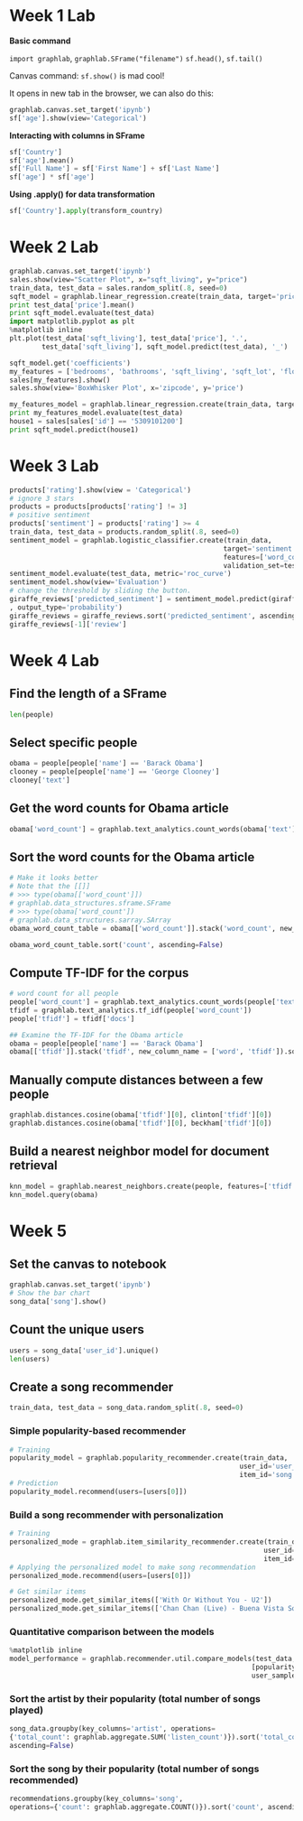 # Week 1 Lab

**Basic command**

`import graphlab`, `graphlab.SFrame("filename")`
`sf.head()`, `sf.tail()`

Canvas command: `sf.show()` is mad cool!

It opens in new tab in the browser, we can also do this:
```python
graphlab.canvas.set_target('ipynb')
sf['age'].show(view='Categorical')
```

**Interacting with columns in SFrame**
```python
sf['Country']
sf['age'].mean()
sf['Full Name'] = sf['First Name'] + sf['Last Name']
sf['age'] * sf['age']
```

**Using .apply() for data transformation**

```python
sf['Country'].apply(transform_country)
```

# Week 2 Lab

```python
graphlab.canvas.set_target('ipynb')
sales.show(view="Scatter Plot", x="sqft_living", y="price")
train_data, test_data = sales.random_split(.8, seed=0)
sqft_model = graphlab.linear_regression.create(train_data, target='price', features=['sqft_living'])
print test_data['price'].mean()
print sqft_model.evaluate(test_data)
import matplotlib.pyplot as plt
%matplotlib inline
plt.plot(test_data['sqft_living'], test_data['price'], '.',
        test_data['sqft_living'], sqft_model.predict(test_data), '_')

sqft_model.get('coefficients')
my_features = ['bedrooms', 'bathrooms', 'sqft_living', 'sqft_lot', 'floors', 'zipcode']
sales[my_features].show()
sales.show(view='BoxWhisker Plot', x='zipcode', y='price')

my_features_model = graphlab.linear_regression.create(train_data, target='price', features=my_features)
print my_features_model.evaluate(test_data)
house1 = sales[sales['id'] == '5309101200']
print sqft_model.predict(house1)
```

# Week 3 Lab

```python
products['rating'].show(view = 'Categorical')
# ignore 3 stars
products = products[products['rating'] != 3]
# positive sentiment
products['sentiment'] = products['rating'] >= 4
train_data, test_data = products.random_split(.8, seed=0)
sentiment_model = graphlab.logistic_classifier.create(train_data,
                                                     target='sentiment',
                                                     features=['word_count'],
                                                     validation_set=test_data)
sentiment_model.evaluate(test_data, metric='roc_curve')
sentiment_model.show(view='Evaluation')
# change the threshold by sliding the button.
giraffe_reviews['predicted_sentiment'] = sentiment_model.predict(giraffe_reviews
, output_type='probability')
giraffe_reviews = giraffe_reviews.sort('predicted_sentiment', ascending=False)
giraffe_reviews[-1]['review']
```

# Week 4 Lab

## Find the length of a SFrame

```python
len(people)
```

## Select specific people

```python
obama = people[people['name'] == 'Barack Obama']
clooney = people[people['name'] == 'George Clooney']
clooney['text']
```

## Get the word counts for Obama article

```python
obama['word_count'] = graphlab.text_analytics.count_words(obama['text'])
```

## Sort the word counts for the Obama article

```python
# Make it looks better
# Note that the [[]]
# >>> type(obama[['word_count']])
# graphlab.data_structures.sframe.SFrame
# >>> type(obama['word_count'])
# graphlab.data_structures.sarray.SArray
obama_word_count_table = obama[['word_count']].stack('word_count', new_column_name = ['word', 'count'])

obama_word_count_table.sort('count', ascending=False)
```

## Compute TF-IDF for the corpus

```python
# word count for all people
people['word_count'] = graphlab.text_analytics.count_words(people['text'])
tfidf = graphlab.text_analytics.tf_idf(people['word_count'])
people['tfidf'] = tfidf['docs']

## Examine the TF-IDF for the Obama article
obama = people[people['name'] == 'Barack Obama']
obama[['tfidf']].stack('tfidf', new_column_name = ['word', 'tfidf']).sort('tfidf', ascending=False)
```

## Manually compute distances between a few people

```python
graphlab.distances.cosine(obama['tfidf'][0], clinton['tfidf'][0])
graphlab.distances.cosine(obama['tfidf'][0], beckham['tfidf'][0])
```

## Build a nearest neighbor model for document retrieval

```python
knn_model = graphlab.nearest_neighbors.create(people, features=['tfidf'], label='name')
knn_model.query(obama)
```

# Week 5

## Set the canvas to notebook

```python
graphlab.canvas.set_target('ipynb')
# Show the bar chart
song_data['song'].show()
```

## Count the unique users

```python
users = song_data['user_id'].unique()
len(users)
```

## Create a song recommender
```python
train_data, test_data = song_data.random_split(.8, seed=0)
```

### Simple popularity-based recommender

```python
# Training
popularity_model = graphlab.popularity_recommender.create(train_data,
                                                         user_id='user_id',
                                                         item_id='song')
# Prediction
popularity_model.recommend(users=[users[0]])
```

### Build a song recommender with personalization

```python
# Training
personalized_mode = graphlab.item_similarity_recommender.create(train_data,
                                                               user_id='user_id',
                                                               item_id='song')
# Applying the personalized model to make song recommendation
personalized_mode.recommend(users=[users[0]])

# Get similar items
personalized_mode.get_similar_items(['With Or Without You - U2'])
personalized_mode.get_similar_items(['Chan Chan (Live) - Buena Vista Social Club'])
```

### Quantitative comparison between the models

```python
%matplotlib inline
model_performance = graphlab.recommender.util.compare_models(test_data,
                                                            [popularity_model, personalized_mode],
                                                            user_sample=0.05)
```

### Sort the artist by their popularity (total number of songs played)

```python
song_data.groupby(key_columns='artist', operations=
{'total_count': graphlab.aggregate.SUM('listen_count')}).sort('total_count',
ascending=False)
```

### Sort the song by their popularity (total number of songs recommended)
```python
recommendations.groupby(key_columns='song',
operations={'count': graphlab.aggregate.COUNT()}).sort('count', ascending=False)
```
